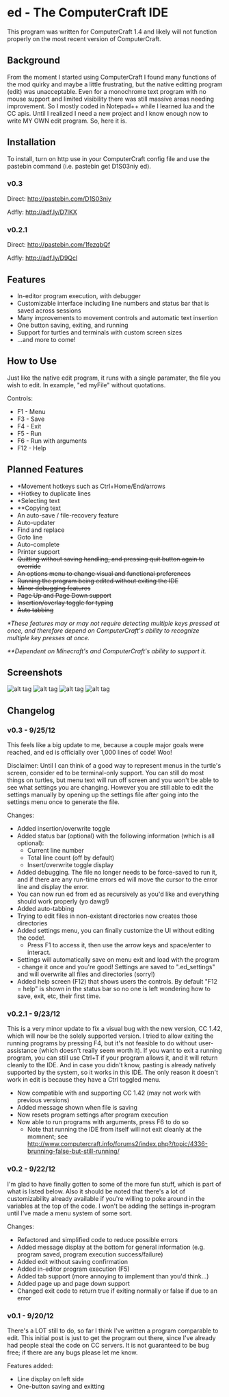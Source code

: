 ed - The ComputerCraft IDE
===
This program was written for ComputerCraft 1.4 and likely will not function properly on the most recent version of ComputerCraft.

Background
---
From the moment I started using ComputerCraft I found many functions of the mod quirky and maybe a little frustrating, but the native editting program (edit) was unacceptable. Even for a monochrome text program with no mouse support and limited visibility there was still massive areas needing improvement. So I mostly coded in Notepad++ while I learned lua and the CC apis. Until I realized I need a new project and I know enough now to write MY OWN edit program. So, here it is.

Installation
---
To install, turn on http use in your ComputerCraft config file and use the pastebin command (i.e. pastebin get D1S03niy ed).

### v0.3
Direct: http://pastebin.com/D1S03niy

Adfly: http://adf.ly/D7lKX

### v0.2.1
Direct: http://pastebin.com/1fezqbQf

Adfly: http://adf.ly/D9Qcl

Features
---
* In-editor program execution, with debugger
* Customizable interface including line numbers and status bar that is saved across sessions
* Many improvements to movement controls and automatic text insertion
* One button saving, exiting, and running
* Support for turtles and terminals with custom screen sizes
* ...and more to come!

How to Use
---
Just like the native edit program, it runs with a single paramater, the file you wish to edit. In example, "ed myFile" without quotations.

Controls:
* F1 - Menu
* F3 - Save
* F4 - Exit
* F5 - Run
* F6 - Run with arguments
* F12 - Help

Planned Features
---
* *Movement hotkeys such as Ctrl+Home/End/arrows
* *Hotkey to duplicate lines
* *Selecting text
* **Copying text
* An auto-save / file-recovery feature
* Auto-updater
* Find and replace
* Goto line
* Auto-complete
* Printer support
* ~~Quitting without saving handling, and pressing quit button again to override~~
* ~~An options menu to change visual and functional preferences~~
* ~~Running the program being edited without exiting the IDE~~
* ~~Minor debugging features~~
* ~~Page Up and Page Down support~~
* ~~Insertion/overlay toggle for typing~~
* ~~Auto tabbing~~

_*These features may or may not require detecting multiple keys pressed at once, and therefore depend on ComputerCraft's ability to recognize multiple key presses at once._

_**Dependent on Minecraft's and ComputerCraft's ability to support it._




Screenshots
---
![alt tag](/screenshots/editor.jpg)
![alt tag](/screenshots/help.jpg)
![alt tag](/screenshots/options.jpg)
![alt tag](/screenshots/debugger.jpg)

Changelog
---
### v0.3 - 9/25/12
This feels like a big update to me, because a couple major goals were reached, and ed is officially over 1,000 lines of code! Woo!

Disclaimer:
Until I can think of a good way to represent menus in the turtle's screen, consider ed to be terminal-only support.
You can still do most things on turtles, but menu text will run off screen and you won't be able to see what settings you are changing.
However you are still able to edit the settings manually by opening up the settings file after going into the settings menu once to generate the file.

Changes:
* Added insertion/overwrite toggle
* Added status bar (optional) with the following information (which is all optional):
	* Current line number
	* Total line count (off by default)
	* Insert/overwrite toggle display
* Added debugging. The file no longer needs to be force-saved to run it, and if there are any run-time errors ed will move the cursor to the error line and display the error.
* You can now run ed from ed as recursively as you'd like and everything should work properly (yo dawg!)
* Added auto-tabbing
* Trying to edit files in non-existant directories now creates those directories
* Added settings menu, you can finally customize the UI without editing the code!.
	* Press F1 to access it, then use the arrow keys and space/enter to interact.
* Settings will automatically save on menu exit and load with the program - change it once and you're good! Settings are saved to ".ed_settings" and will overwrite all files and directories (sorry!)
* Added help screen (F12) that shows users the controls. By default "F12 = help" is shown in the status bar so no one is left wondering how to save, exit, etc, their first time.

### v0.2.1 - 9/23/12
This is a very minor update to fix a visual bug with the new version, CC 1.42, which will now be the solely supported version.
I tried to allow exiting the running programs by pressing F4, but it's not feasible to do without user-assistance (which doesn't really seem worth it).
If you want to exit a running program, you can still use Ctrl+T if your program allows it, and it will return cleanly to the IDE.
And in case you didn't know, pasting is already natively supported by the system, so it works in this IDE. The only reason it doesn't work in edit is because they have a Ctrl toggled menu.

* Now compatible with and supporting CC 1.42 (may not work with previous versions)
* Added message shown when file is saving
* Now resets program settings after program execution
* Now able to run programs with arguments, press F6 to do so
	* Note that running the IDE from itself will not exit cleanly at the momnent; see http://www.computercraft.info/forums2/index.php?/topic/4336-brunning-false-but-still-running/

### v0.2 - 9/22/12
I'm glad to have finally gotten to some of the more fun stuff, which is part of what is listed below. Also it should be noted that there's a lot of customizability already available if you're willing to poke around in the variables at the top of the code. I won't be adding the settings in-program until I've made a menu system of some sort.

Changes:
* Refactored and simplified code to reduce possible errors
* Added message display at the bottom for general information (e.g. program saved, program execution success/failure)
* Added exit without saving confirmation
* Added in-editor program execution (F5)
* Added tab support (more annoying to implement than you'd think...)
* Added page up and page down support
* Changed exit code to return true if exiting normally or false if due to an error

### v0.1 - 9/20/12
There's a LOT still to do, so far I think I've written a program comparable to edit. This initial post is just to get the program out there, since I've already had people steal the code on CC servers. It is not guaranteed to be bug free; if there are any bugs please let me know.

Features added:
* Line display on left side
* One-button saving and exitting
